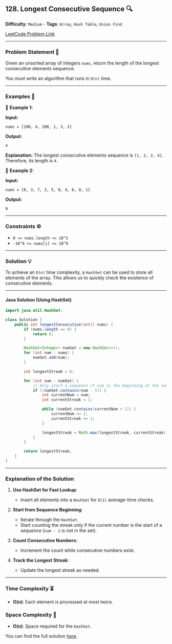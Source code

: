 ## 128. Longest Consecutive Sequence 🔍

**Difficulty**: `Medium` - **Tags**: `Array`, `Hash Table`, `Union Find`

[LeetCode Problem Link](https://leetcode.com/problems/longest-consecutive-sequence/)

---

### Problem Statement 📜

Given an unsorted array of integers `nums`, return the length of the longest consecutive elements sequence.

You must write an algorithm that runs in `O(n)` time.

---

### Examples 🌟

🔹 **Example 1:**

**Input:**
```plaintext
nums = [100, 4, 200, 1, 3, 2]
```

**Output:**
```plaintext
4
```

**Explanation:**
The longest consecutive elements sequence is `[1, 2, 3, 4]`. Therefore, its length is `4`.

🔹 **Example 2:**

**Input:**
```plaintext
nums = [0, 3, 7, 2, 5, 8, 4, 6, 0, 1]
```

**Output:**
```plaintext
9
```

---

### Constraints ⚙️

- `0 <= nums.length <= 10^5`
- `-10^9 <= nums[i] <= 10^9`

---

### Solution 💡

To achieve an `O(n)` time complexity, a `HashSet` can be used to store all elements of the array. This allows us to quickly check the existence of consecutive elements.

---

#### Java Solution (Using HashSet)

```java
import java.util.HashSet;

class Solution {
    public int longestConsecutive(int[] nums) {
        if (nums.length == 0) {
            return 0;
        }

        HashSet<Integer> numSet = new HashSet<>();
        for (int num : nums) {
            numSet.add(num);
        }

        int longestStreak = 0;

        for (int num : numSet) {
            // Only start a sequence if num is the beginning of the sequence
            if (!numSet.contains(num - 1)) {
                int currentNum = num;
                int currentStreak = 1;

                while (numSet.contains(currentNum + 1)) {
                    currentNum += 1;
                    currentStreak += 1;
                }

                longestStreak = Math.max(longestStreak, currentStreak);
            }
        }

        return longestStreak;
    }
}
```

---

### Explanation of the Solution

1. **Use HashSet for Fast Lookup**:
   - Insert all elements into a `HashSet` for `O(1)` average-time checks.

2. **Start from Sequence Beginning**:
   - Iterate through the `HashSet`.
   - Start counting the streak only if the current number is the start of a sequence (`num - 1` is not in the set).

3. **Count Consecutive Numbers**:
   - Increment the count while consecutive numbers exist.

4. **Track the Longest Streak**:
   - Update the longest streak as needed.

---

### Time Complexity ⏳

- **O(n)**:
  Each element is processed at most twice.

### Space Complexity 💾

- **O(n)**:
  Space required for the `HashSet`.

You can find the full solution [here](Solution.java).